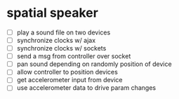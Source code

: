 # spatial speaker

- [ ] play a sound file on two devices
- [ ] synchronize clocks w/ ajax
- [ ] synchronize clocks w/ sockets
- [ ] send a msg from controller over socket
- [ ] pan sound depending on randomly position of device
- [ ] allow controller to position devices
- [ ] get accelerometer input from device
- [ ] use accelerometer data to drive param changes

